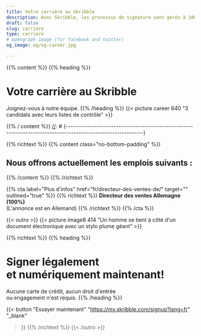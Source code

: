 ```yaml
---
title: Votre carrière au Skribble
description: Avec Skribble, les processus de signature sont gérés à 100% numériquement, sur la base de la signature électronique qualifiée "SEQ" – la signature électronique qui équivaut à une signature manuscrite, selon la loi suisse et européenne.
draft: false
slug: carriere 
type: carriere 
# opengraph image (for facebook and twitter)
og_image: og/og-career.jpg

---
```


{{% content %}}
{{% heading %}}
# Votre carrière au Skribble
Joignez-vous à notre équipe.
{{% /heading %}}
{{< picture career 640 "3 candidats avec leurs listes de contrôle" >}}

{{% / content %}}
[//]: # (--------------------------------------------------------------------------------------------------------------)

{{% richtext %}}
{{% content class="no-bottom-padding" %}}
## Nous offrons actuellement les emplois suivants :
{{% /content %}}
{{% /richtext %}}

{{% cta
  label="Plus d'infos"
  href="fr/directeur-des-ventes-de/"
  target=""
  outlined="true"
%}}
{{% richtext %}}
**Directeur des ventes Allemagne (100%)**<br>
(L'annonce est en Allemand)
{{% /richtext %}}
{{% /cta %}}

[//]: # (--------------------------------------------------------------------------------------------------------------)

{{< outro >}}
{{< picture image8 414 "Un homme se tient à côté d'un document électronique avec un stylo plume géant" >}}

{{% richtext %}}
{{% heading %}}
# Signer légalement <br class="hide-for-mobile">et numériquement maintenant!
Aucune carte de crédit, aucun droit d'entrée <br class="hide-for-mobile">ou engagement n'est requis.
{{% /heading %}}

{{< button
  "Essayer maintenant"
  "https://my.skribble.com/signup?lang=fr"
  "_blank"
>}}
{{% /richtext %}}
{{< /outro >}}